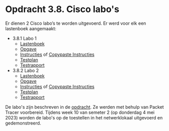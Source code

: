 # Opdracht 3.8. Cisco labo's

Er dienen 2 Cisco labo’s te worden uitgevoerd. Er werd voor elk een lastenboek aangemaakt:

* 3.8.1 Labo 1
  * [Lastenboek](labo1_lastenboek.md)
  * [Opgave](labo1_opgave.md)
  * [Instructies](labo1_instructies.md) of [Copypaste Instructies](labo1_copypaste_instructies.md)
  * [Testplan](labo1_testplan_packettracer.md)
  * [Testrapport](labo1_testrapport.md)
* 3.8.2 Labo 2
  * [Lastenboek](labo2_lastenboek.md)
  * [Opgave](labo2_opgave.md)
  * [Instructies](labo2_instructies.md) of [Copypaste Instructies](labo2_copypaste_instructies.md)
  * [Testplan](labo2_testplan.md)
  * [Testrapport](labo2_testrapport.md)

De labo's zijn beschreven in de [opdracht](pdf/brochure-sep-2223.pdf). Ze werden met behulp van Packet Tracer voorbereid. Tijdens week 10 van semeter 2 (op donderdag 4 mei 2023) worden de labo's op de toestellen in het netwerklokaal uitgevoerd en gedemonstreerd.